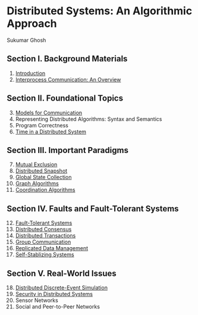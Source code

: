 # Distributed Systems: An Algorithmic Approach

Sukumar Ghosh

## Section I. Background Materials

1. [Introduction](01.Introduction.md)
2. [Interprocess Communication: An Overview](02.Interprocess_Communication.md)

## Section II. Foundational Topics

3. [Models for Communication](03.Models_for_Communication.md)
4. Representing Distributed Algorithms: Syntax and Semantics
5. Program Correctness
6. [Time in a Distributed System](06.Time.md)

## Section III. Important Paradigms

7. [Mutual Exclusion](07.Mutual_Exclusion.md)
8. [Distributed Snapshot](08.Distributed_Snapshot.md)
9. [Global State Collection](09.Global_State_Collection.md)
10. [Graph Algorithms](10.Graph_Algorithms.md)
11. [Coordination Algorithms](11.Coordination_Algorithms.md)

## Section IV. Faults and Fault-Tolerant Systems

12. [Fault-Tolerant Systems](12.Fault-Tolerant_Systems.md)
13. [Distributed Consensus](13.Distributed_Consensus.md)
14. [Distributed Transactions](14.Distributed_Transactions.md)
15. [Group Communication](15.Group_Communication.md)
16. [Replicated Data Management](16.Replicated_Data_Management.md)
17. [Self-Stablizing Systems](17.Self-Stabilizing_Systems.md)

## Section V. Real-World Issues

18. [Distributed Discrete-Event Simulation](18.Distributed_Discrete-Event_Simulation.md)
19. [Security in Distributed Systems](19.Security.md)
20. Sensor Networks
21. Social and Peer-to-Peer Networks
